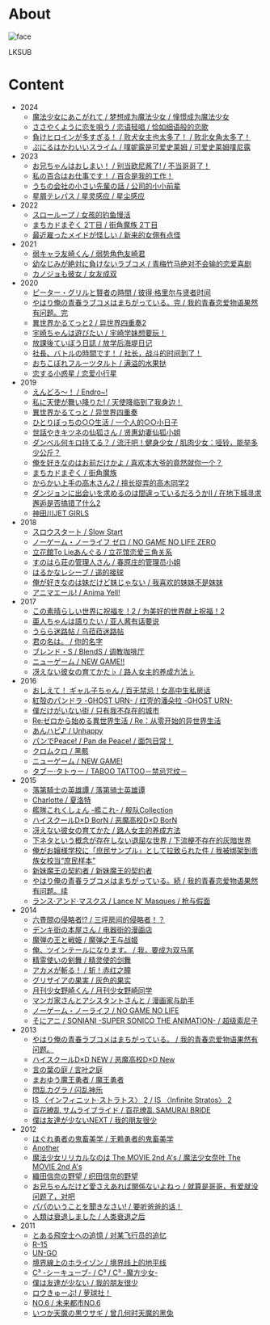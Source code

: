 # About

![face](face.png)

LKSUB

# Content
- 2024
    - [魔法少女にあこがれて / 梦想成为魔法少女 / 憧憬成为魔法少女](mahoako)
    - [ささやくように恋を唄う / 恋语轻唱 / 恰如细语般的恋歌](sasakoi)
    - [負けヒロインが多すぎる！ / 败犬女主也太多了！ / 败北女角太多了！](makeine)
    - [ぷにるはかわいいスライム / 噗妮露是可爱史莱姆 / 可爱史莱姆噗尼露](puniru)
- 2023
    - [お兄ちゃんはおしまい！ / 别当欧尼酱了! / 不当哥哥了！](onimai)
    - [私の百合はお仕事です！ / 百合是我的工作！](watayuri)
    - [うちの会社の小さい先輩の話 / 公司的小小前辈](chiisaisenpai)
    - [星屑テレパス / 星灵感应 / 星尘感应](hoshitele)
- 2022
    - [スローループ / 女孩的钓鱼慢活](slowloop)
    - [まちカドまぞく 2丁目 / 街角魔族 2丁目](machikado2)
    - [最近雇ったメイドが怪しい / 新来的女佣有点怪](maid-ga-ayashii)
- 2021
    - [弱キャラ友崎くん / 弱势角色友崎君](tomozaki)
    - [幼なじみが絶対に負けないラブコメ / 青梅竹马绝对不会输的恋爱喜剧](osamake)
    - [カノジョも彼女 / 女友成双](kanokano)
- 2020
    - [ピーター・グリルと賢者の時間 / 彼得·格里尔与贤者时间](petergrill)
    - [やはり俺の青春ラブコメはまちがっている。完 / 我的青春恋爱物语果然有问题。完](oregairu3)
    - [異世界かるてっと2 / 异世界四重奏2](isekai2)
    - [宇崎ちゃんは遊びたい / 宇崎学妹想要玩！](uzakichan)
    - [放課後ていぼう日誌 / 放学后海堤日记](teibo)
    - [社長、バトルの時間です！ / 社长，战斗的时间到了！](shachibato)
    - [おちこぼれフルーツタルト / 满溢的水果挞](ochifuru)
    - [恋する小惑星 / 恋爱小行星](koias)
- 2019
    - [えんどろ〜！ / Endro~!](endro)
    - [私に天使が舞い降りた! / 天使降临到了我身边！](wataten)
    - [異世界かるてっと / 异世界四重奏](isekai)
    - [ひとりぼっちの○○生活 / 一个人的○○小日子](bocchi)
    - [世話やきキツネの仙狐さん / 贤惠幼妻仙狐小姐](senkosan)
    - [ダンベル何キロ持てる？ / 流汗吧！健身少女 / 肌肉少女：哑铃，能举多少公斤？](dumbbell)
    - [俺を好きなのはお前だけかよ / 喜欢本大爷的竟然就你一个？](oresuki)
    - [まちカドまぞく / 街角魔族](machikado)
    - [からかい上手の高木さん2 / 擅长捉弄的高木同学2](takagi2)
    - [ダンジョンに出会いを求めるのは間違っているだろうかII / 在地下城寻求邂逅是否搞错了什么2](danmachi2)
    - [神田川JET GIRLS](kjganime)
- 2018
    - [スロウスタート / Slow Start](slowstart)
    - [ノーゲーム・ノーライフ ゼロ / NO GAME NO LIFE ZERO](ngnl_zero)
    - [立花館To Lieあんぐる / 立花馆恋爱三角关系](tachibanakan)
    - [すのはら荘の管理人さん / 春原庄的管理员小姐](sunoharasou)
    - [はるかなレシーブ / 遥的接球](harukana)
    - [俺が好きなのは妹だけど妹じゃない / 我喜欢的妹妹不是妹妹](imoimo)
    - [アニマエール! / Anima Yell!](animayell)
- 2017
    - [この素晴らしい世界に祝福を！2 / 为美好的世界献上祝福！2](konosuba2)
    - [亜人ちゃんは語りたい / 亚人酱有话要说 ](demichan)
    - [うらら迷路帖 / 乌菈菈迷路帖](urara)
    - [君の名は。 / 你的名字](your_name)
    - [ブレンド・S / BlendS / 调教咖啡厅](blend-s)
    - [ニューゲーム / NEW GAME!!](new_game_2)
    - [冴えない彼女の育てかた♭ / 路人女主的养成方法♭](saenai_2)
- 2016
    - [おしえて！ ギャル子ちゃん / 百无禁忌！女高中生私房话](jk)
    - [紅殻のパンドラ -GHOST URN- / 红壳的潘朵拉 -GHOST URN-](pandora)
    - [僕だけがいない街 / 只有我不存在的城市](bokumachi)
    - [Re:ゼロから始める異世界生活 / Re：从零开始的异世界生活](re_zero)
    - [あんハピ♪ / Unhappy](unhappy)
    - [パンでPeace! / Pan de Peace! / 面包日常！](pan)
    - [クロムクロ / 黑骸](kuromukuro)
    - [ニューゲーム / NEW GAME!](new_game)
    - [タブー·タトゥー / TABOO TATTOO－禁忌咒纹－](taboo)
- 2015
    - [落第騎士の英雄譚 / 落第骑士英雄谭](rakudai)
    - [Charlotte / 夏洛特](charlotte)
    - [艦隊これくしょん -艦これ- / 舰队Collection](kancolle)
    - [ハイスクールD×D BorN / 恶魔高校D×D BorN](hsdxd_born)
    - [冴えない彼女の育てかた / 路人女主的养成方法](saenai)
    - [下ネタという概念が存在しない退屈な世界 / 下流梗不存在的灰暗世界](shimoseka)
    - [俺がお嬢様学校に「庶民サンプル」として拉致られた件 / 我被绑架到贵族女校当“庶民样本”](shomin)
    - [新妹魔王の契約者 / 新妹魔王的契约者](shinmai)
    - [やはり俺の青春ラブコメはまちがっている。続 / 我的青春恋爱物语果然有问题。续](oregairu2)
    - [ランス·アンド·マスクス / Lance N' Masques / 枪与假面](lance)
- 2014
    - [六畳間の侵略者!? / 三坪房间的侵略者！？](rokujouma)
    - [デンキ街の本屋さん / 电器街的漫画店](denkigai)
    - [魔弾の王と戦姫 / 魔弹之王与战姬](madan)
    - [俺、ツインテールになります。 / 我，要成为双马尾](ore_twi)
    - [精霊使いの剣舞 / 精灵使的剑舞](seireitsukai)
    - [アカメが斬る！ / 斩！赤红之瞳](akame)
    - [グリザイアの果実 / 灰色的果实](grisaia)
    - [月刊少女野崎くん / 月刊少女野崎同学](gekkan)
    - [マンガ家さんとアシスタントさんと / 漫画家与助手](mangakasan)
    - [ノーゲーム・ノーライフ / NO GAME NO LIFE](ngnl)
    - [そにアニ / SONIANI -SUPER SONICO THE ANIMATION- / 超级索尼子](soniani)
- 2013
    - [やはり俺の青春ラブコメはまちがっている。 / 我的青春恋爱物语果然有问题。](oregairu)
    - [ハイスクールD×D NEW / 恶魔高校D×D New](hsdxd_new)
    - [言の葉の庭 / 言叶之庭](kotonoha)
    - [まおゆう魔王勇者 / 魔王勇者](maoyuu)
    - [閃乱カグラ / 闪乱神乐](senran)
    - [IS 〈インフィニット·ストラトス〉 2 / IS 〈Infinite Stratos〉 2](is2)
    - [百花繚乱 サムライブライド / 百花缭乱 SAMURAI BRIDE](hyakka2)
    - [僕は友達が少ないNEXT / 我的朋友很少](haganai_next)
- 2012
    - [はぐれ勇者の鬼畜美学 / 无赖勇者的鬼畜美学](hagure)
    - [Another](another)
    - [魔法少女リリカルなのは The MOVIE 2nd A's / 魔法少女奈叶 The MOVIE 2nd A's](nanoha_movie_2nd_as)
    - [織田信奈の野望 / 织田信奈的野望](oda_nobuna)
    - [お兄ちゃんだけど愛さえあれば関係ないよねっ / 就算是哥哥，有爱就没问题了，对吧](oniichan_ai)
    - [パパのいうことを聞きなさい! / 要听爸爸的话！](papakiki)
    - [人類は衰退しました / 人类衰退之后](jintai)
- 2011
    - [とある飛空士への追憶 / 对某飞行员的追忆](hikuushi)
    - [R-15](r15)
    - [UN-GO](ungo)
    - [境界線上のホライゾン / 境界线上的地平线](jjx)
    - [C³ -シーキューブ- / C³ / C³ -魔方少女-](c3)
    - [僕は友達が少ない / 我的朋友很少](haganai)
    - [ロウきゅーぶ! / 萝球社！](roukyubu)
    - [NO.6 / 未来都市NO.6](no6)
    - [いつか天魔の黒ウサギ / 曾几何时天魔的黑兔](kurousagi)
